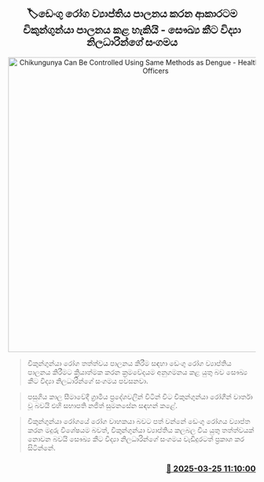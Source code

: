<p align='center'><b><h2 align='center' title='Chikungunya Can Be Controlled Using Same Methods as Dengue - Health Entomology Officers' Association'>🏷ඩෙංගු රෝග ව්‍යාප්තිය පාලනය කරන ආකාරටම චිකුන්ගුන්යා පාලනය කළ හැකියි - සෞඛ්‍ය කීට විද්‍යා නිලධාරින්ගේ සංගමය</h2></b></p>
<p align='center'><img src='https://helakuru.sgp1.cdn.digitaloceanspaces.com/esana/images/lib/fever-children-archived.jpg' width='600' alt='Chikungunya Can Be Controlled Using Same Methods as Dengue - Health Entomology Officers' Association'></p>

> චිකුන්ගුන්යා රෝග තත්ත්වය පාලනය කිරීම සඳහා ඩෙංගු රෝග ව්‍යාප්තිය පාලනය කිරීමට ක්‍රියාත්මක කරන ක්‍රමවේදයම අනුගමනය කළ යුතු බව සෞඛ්‍ය කීට විද්‍යා නිලධාරින්ගේ සංගමය පවසනවා.

> පසුගිය කාල සීමාවේදී ග්‍රාමීය ප්‍රදේශවලින් විටින් විට චිකුන්ගුන්යා රෝගීන් වාර්තා වූ බවයි එහි සභාපති නජිත් සුමනසේන සඳහන් කළේ.

> චිකුන්ගුන්යා රෝගයේ රෝග වාහකයා බවට පත් වන්නේ ඩෙංගු රෝගය ව්‍යාප්ත කරන මදුරු විශේෂයම බවත්, චිකුන්ගුන්යා ව්‍යාප්තිය කලබල විය යුතු තත්ත්වයක් නොවන බවයි සෞඛ්‍ය කීට විද්‍යා නිලධාරින්ගේ සංගමය වැඩිදුරටත් ප්‍රකාශ කර සිටින්නේ.



<h3 align='right'><a href='https://www.helakuru.lk/esana/p/108614/'>📅 2025-03-25 11:10:00</a></h3>
